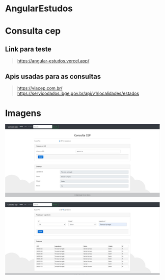# AngularEstudos

# Consulta cep

## Link para teste
> https://angular-estudos.vercel.app/

## Apis usadas para as consultas
> https://viacep.com.br/
> https://servicodados.ibge.gov.br/api/v1/localidades/estados

# Imagens
![](img/01.jpg)

![](img/02.jpg)

